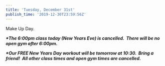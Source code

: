 ```yaml
---
title: 'Tuesday, December 31st'
publish_time: '2019-12-30T23:59:56Z'
---
```


Make Up Day.

***\*The 6:00pm class today (New Years Eve) is cancelled.  There will be
no open gym after 6:00pm.***

***\*Our FREE New Years Day workout will be tomorrow at 10:30.  Bring a
friend!  All other class times and open gym times are cancelled.***

 
